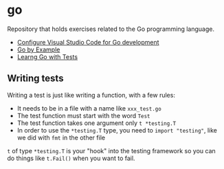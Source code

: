 # go

Repository that holds exercises related to the Go programming language.

* [Configure Visual Studio Code for Go development](https://learn.microsoft.com/en-us/azure/developer/go/configure-visual-studio-code)
* [Go by Example](https://gobyexample.com/)
* [Learng Go with Tests](https://quii.gitbook.io/learn-go-with-tests/)


## Writing tests
Writing a test is just like writing a function, with a few rules:

* It needs to be in a file with a name like `xxx_test.go`
* The test function must start with the word `Test`
* The test function takes one argument only `t *testing.T`
* In order to use the `*testing.T` type, you need to `import "testing"`, like we did with `fmt` in the other file

`t` of type `*testing.T` is your "hook" into the testing framework so you can do things like `t.Fail()` when you want to fail.